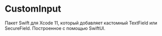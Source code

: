 # CustomInput

Пакет Swift для Xcode 11, который добавляет кастомный TextField  или SecureField. Построенное c помощью SwiftUI.
